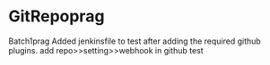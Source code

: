 # GitRepoprag
Batch1prag
Added jenkinsfile
to test after adding the required github plugins.
add repo>>setting>>webhook in github
test
